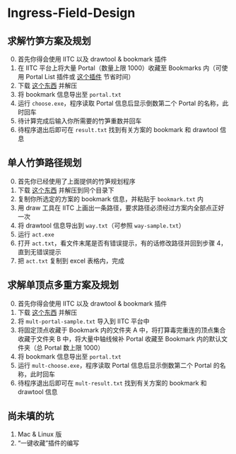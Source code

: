 # Ingress-Field-Design

## 求解竹笋方案及规划

0. 首先你得会使用 IITC 以及 drawtool & bookmark 插件
1. 在 IITC 平台上将大量 Portal（数量上限 1000）收藏至 Bookmarks 内（可使用  Portal List 插件或 [这个插件](https://github.com/hayeswise/iitc-portalsinpolygons) 节省时间）
2. 下载 [这个东西](https://github.com/Konano/Ingress-Field-Design/raw/master/mille-feuille_field.zip) 并解压
3. 将 bookmark 信息导出至 `portal.txt`
4. 运行 `choose.exe`，程序读取 Portal 信息后显示倒数第二个 Portal 的名称，此时回车
5. 待计算完成后输入你所需要的竹笋重数并回车
6. 待程序退出后即可在 `result.txt` 找到有关方案的 bookmark 和 drawtool 信息

## 单人竹笋路径规划

0. 首先你已经使用了上面提供的竹笋规划程序
1. 下载 [这个东西](https://github.com/Konano/Ingress-Field-Design/raw/master/act.zip) 并解压到同个目录下
2. 复制你所选定的方案的 bookmark 信息，并粘贴于 `bookmark.txt` 内
3. 用 draw 工具在 IITC 上画出一条路径，要求路径必须经过方案内全部点正好一次
4. 将 drawtool 信息导出到 `way.txt`（可参照 `way-sample.txt`）
5. 运行 `act.exe`
6. 打开 `act.txt`，看文件末尾是否有错误提示，有的话修改路径并回到步骤 4，直到无错误提示
7. 把 `act.txt` 复制到 excel 表格内，完成

## 求解单顶点多重方案及规划

0. 首先你得会使用 IITC 以及 drawtool & bookmark 插件
1. 下载 [这个东西](https://github.com/Konano/Ingress-Field-Design/raw/master/mult_field.zip) 并解压
2. 将 `mult-portal-sample.txt` 导入到 IITC 平台中
3. 将固定顶点收藏于 Bookmark 内的文件夹 A 中，将打算毒完重连的顶点集合收藏于文件夹 B 中，将大量中轴线候补 Portal 收藏至 Bookmark 内的默认文件夹（总 Portal 数上限 1000）
4. 将 bookmark 信息导出至 `portal.txt`
5. 运行 `mult-choose.exe`，程序读取 Portal 信息后显示倒数第二个 Portal 的名称，此时回车
6. 待程序退出后即可在 `mult-result.txt` 找到有关方案的 bookmark 和 drawtool 信息

## 尚未填的坑

1. Mac & Linux 版
2. “一键收藏”插件的编写